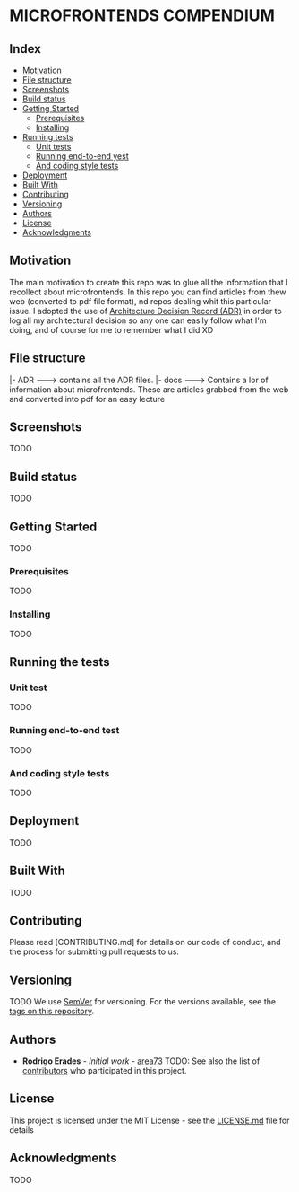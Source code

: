 # MICROFRONTENDS COMPENDIUM

## Index
* [Motivation](#Motivation)
* [File structure](#file-structure)
* [Screenshots](#Screenshots)
* [Build status](#Build-status)
* [Getting Started](#Getting-Started)
  * [Prerequisites](#Prerequisites)
  * [Installing](#Installing)
* [Running tests](#Running-the-tests)
  * [Unit tests](#unit-tests)
  * [Running end-to-end yest](#end2end-tests)
  * [And coding style tests](#coding-style-tests)
* [Deployment](#Deployment)
* [Built With](#Built-With)
* [Contributing](#Contributing)
* [Versioning](#Versioning)
* [Authors](#Authors)
* [License](#License)
* [Acknowledgments](#Acknowledgments)


## <a name="Motivation">Motivation</a>
The main motivation to create this repo was to glue all the information that I recollect about microfrontends.
In this repo you can find articles from thew web (converted to pdf file format), nd repos dealing whit this particular issue.
I adopted the use of [Architecture Decision Record (ADR)](https://github.com/joelparkerhenderson/architecture_decision_record) in order to log all my architectural decision so any one can easily follow what I'm doing, and of course for me to remember what I did XD
 

## <a name="file-structure">File structure</a>
|- ADR      ---> contains all the ADR files.
|- docs     ---> Contains a lor of information about microfrontends. These are articles grabbed from the web and converted into pdf for an easy lecture

## <a name="Screenshots">Screenshots</a>
TODO

## <a name="Build-status">Build status</a>
TODO

## <a name="Getting-Started">Getting Started</a>
TODO

### <a name="Prerequisites"> Prerequisites</a>
TODO

### <a name="Installing">Installing</a>
TODO

## <a name="Running-the-tests">Running the tests</a>

### <a name="unit-tests">Unit test</a>
TODO

### <a name="end2end-tests">Running end-to-end test</a>
TODO

### <a name="coding-style-tests">And coding style tests</a>
TODO

## <a name="Deployment">Deployment</a>
TODO

## <a name="Built-With">Built With</a>
TODO

## <a name="Contributing">Contributing</a>

Please read [CONTRIBUTING.md] for details on our code of conduct, and the process for submitting pull requests to us.

## <a name="Versioning">Versioning</a>
TODO
We use [SemVer](http://semver.org/) for versioning. For the versions available, see the [tags on this repository](https://github.com/your/project/tags).

## <a name="Authors">Authors</a>

* **Rodrigo Erades** - *Initial work* - [area73](https://github.com/area73)
TODO:
See also the list of [contributors](https://github.com/your/project/contributors) who participated in this project.

## <a name="License">License</a>

This project is licensed under the MIT License - see the [LICENSE.md](LICENSE.md) file for details

## <a name="Acknowledgments">Acknowledgments</a>
TODO
